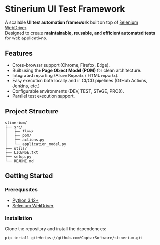 # Stinerium UI Test Framework

A scalable **UI test automation framework** built on top of [Selenium WebDriver](https://www.selenium.dev/).  
Designed to create **maintainable, reusable, and efficient automated tests** for web applications.

## Features

- Cross-browser support (Chrome, Firefox, Edge).
- Built using the **Page Object Model (POM)** for clean architecture.
- Integrated reporting (Allure Reports / HTML reports).
- Easy execution both locally and in CI/CD pipelines (GitHub Actions, Jenkins, etc.).
- Configurable environments (DEV, TEST, STAGE, PROD).
- Parallel test execution support.

## Project Structure
```text
stinerium/
├── src/                      
│   ├── flow/                 
│   ├── pom/                  
│   ├── actions.py            
│   └── application_model.py 
├── utils/                
├── LICENSE.txt
├── setup.py
└── README.md
```

## Getting Started

### Prerequisites

- [Python 3.12+](https://www.python.org/)
- [Selenium WebDriver](https://pypi.org/project/selenium/)

### Installation

Clone the repository and install the dependencies:

```bash
pip install git+https://github.com/CoptarSoftware/stinerium.git
```
